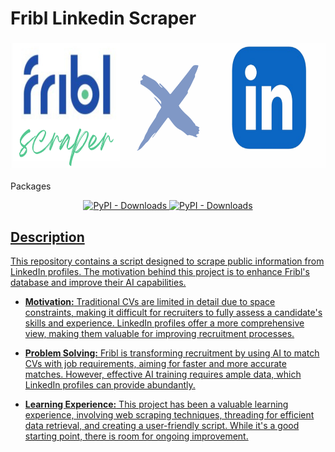 # Fribl Linkedin Scraper
<h3 align="center">
<img src="assets/banner.png" alt="logo Fribl Scraper" width="1200" height="200"><br/>
</h3>
Packages

<p align="center">
<a href= "https://pypi.org/project/selenium-stealth/"><img alt="PyPI - Downloads" src="https://img.shields.io/pypi/dw/Selenium-stealth?style=for-the-badge&logo=selenium&label=Selenium-Stealth%201.0.6">
<img alt="PyPI - Downloads" src="https://img.shields.io/pypi/dw/beautifulSoup?style=for-the-badge&label=BeautifulSoup%204.12.3&color=violet&link=https%3A%2F%2Fpypi.org%2Fproject%2Fbeautifulsoup4%2F">
</p>

## Description

This repository contains a script designed to scrape public information from LinkedIn profiles. The motivation behind this project is to enhance Fribl's database and improve their AI capabilities.

- **Motivation:** Traditional CVs are limited in detail due to space constraints, making it difficult for recruiters to fully assess a candidate's skills and experience. LinkedIn profiles offer a more comprehensive view, making them valuable for improving recruitment processes.

- **Problem Solving:** Fribl is transforming recruitment by using AI to match CVs with job requirements, aiming for faster and more accurate matches. However, effective AI training requires ample data, which LinkedIn profiles can provide abundantly.

- **Learning Experience:** This project has been a valuable learning experience, involving web scraping techniques, threading for efficient data retrieval, and creating a user-friendly script. While it's a good starting point, there is room for ongoing improvement.



